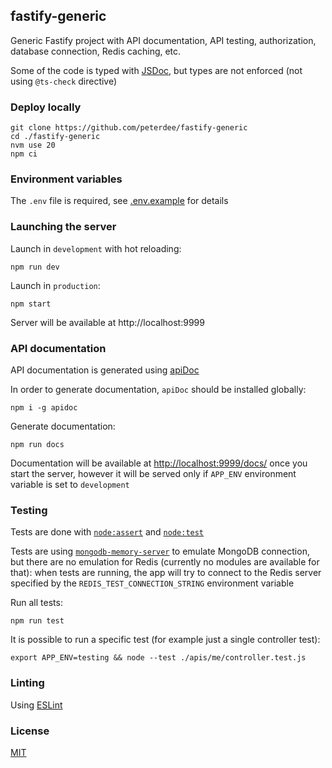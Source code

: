 ## fastify-generic

Generic Fastify project with API documentation, API testing, authorization, database connection, Redis caching, etc.

Some of the code is typed with [JSDoc](https://jsdoc.app), but types are not enforced (not using `@ts-check` directive)

### Deploy locally

```shell script
git clone https://github.com/peterdee/fastify-generic
cd ./fastify-generic
nvm use 20
npm ci
```

### Environment variables

The `.env` file is required, see [.env.example](.env.example) for details

### Launching the server

Launch in `development` with hot reloading:

```shell script
npm run dev
```

Launch in `production`:

```shell script
npm start
```

Server will be available at http://localhost:9999

### API documentation

API documentation is generated using [apiDoc](https://www.npmjs.com/package/apidoc)

In order to generate documentation, `apiDoc` should be installed globally:

```shell script
npm i -g apidoc
```

Generate documentation:

```shell script
npm run docs
```

Documentation will be available at [http://localhost:9999/docs/](http://localhost:9999/docs/) once you start the server, however it will be served only if `APP_ENV` environment variable is set to `development`

### Testing

Tests are done with [`node:assert`](https://nodejs.org/api/assert.html) and [`node:test`](https://nodejs.org/api/test.html)

Tests are using [`mongodb-memory-server`](https://www.npmjs.com/package/mongodb-memory-server) to emulate MongoDB connection, but there are no emulation for Redis (currently no modules are available for that): when tests are running, the app will try to connect to the Redis server specified by the `REDIS_TEST_CONNECTION_STRING` environment variable

Run all tests:

```shell script
npm run test
```

It is possible to run a specific test (for example just a single controller test):

```shell script
export APP_ENV=testing && node --test ./apis/me/controller.test.js
```

### Linting

Using [ESLint](https://eslint.org)

### License

[MIT](./LICENSE.md)
